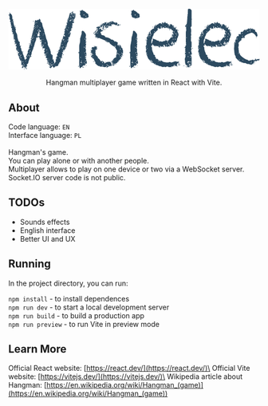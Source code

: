 <p align="center">
  <img src="src/Assets/Images/logo-rast.png" alt="Hangman">
</p>

<p align="center">
  Hangman multiplayer game written in React with Vite.
</p>

## About
Code language: `EN`\
Interface language: `PL`\
\
Hangman's game.\
You can play alone or with another people.\
Multiplayer allows to play on one device or two via a WebSocket server.\
Socket.IO server code is not public.

## TODOs
- Sounds effects
- English interface
- Better UI and UX

## Running
In the project directory, you can run:

`npm install` - to install dependences\
`npm run dev` - to start a local development server\
`npm run build` - to build a production app\
`npm run preview` - to run Vite in preview mode

## Learn More
Official React website: [https://react.dev/](https://react.dev/)\
Official Vite website: [https://vitejs.dev/](https://vitejs.dev/)\
Wikipedia article about Hangman: [https://en.wikipedia.org/wiki/Hangman_(game)](https://en.wikipedia.org/wiki/Hangman_(game))
